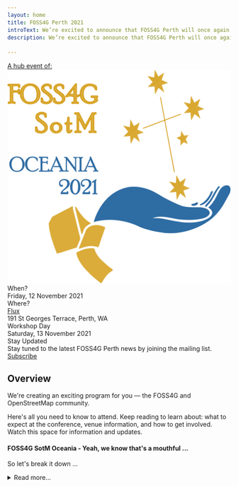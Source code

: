 ```yaml
---
layout: home
title: FOSS4G Perth 2021
introText: We’re excited to announce that FOSS4G Perth will once again be a hub for the region’s premier open source geospatial conference.
description: We’re excited to announce that FOSS4G Perth will once again be a hub for the region’s premier open source geospatial conference.

---
```


<div class="intro-grid">
  <a href="https://osgeo-oceania.org/foss4g-sotm-oceania-conference" target="_blank" rel="noreferrer">
    <div class="logo">
      <div class="tagline">A hub event of:</div>
      <img alt="FOSS4G SOTM Oceania 2021" src="/assets/img/foss4g_2021_logo.png">
    </div>
  </a>
  <div class="intro-text">
    <div class="label">When?</div>
    <div>Friday, 12 November 2021</div>
    <div class="label">Where?</div>
    <div><a href="https://spacecubed.com/space/flux" target="_blank" rel="noreferrer">Flux</a></div>
    <div>191 St Georges Terrace, Perth, WA</div>
    <div class="label">Workshop Day</div>
    <div>Saturday, 13 November 2021</div>
    <!-- <div>The University of Western Australia</div> -->
    <div class="label">Stay Updated</div>
    <div>Stay tuned to the latest FOSS4G Perth news by joining the mailing list.</div>
    <div class="button_wrapper">
      <a href="http://eepurl.com/hGw9DL" class="btn" target="_blank" rel="noreferrer">Subscribe</a>
    </div>
  </div>
</div>


## Overview

We're creating an exciting program for you — the FOSS4G and OpenStreetMap community.

Here's all you need to know to attend. Keep reading to learn about: what to expect at the conference, venue information, and how to get involved. Watch this space for information and updates.


#### FOSS4G SotM Oceania - Yeah, we know that's a mouthful ...

So let's break it down ...

<details>
    <summary>Read more...</summary>
    {% include_relative read_more/overview.html %}
</details>
